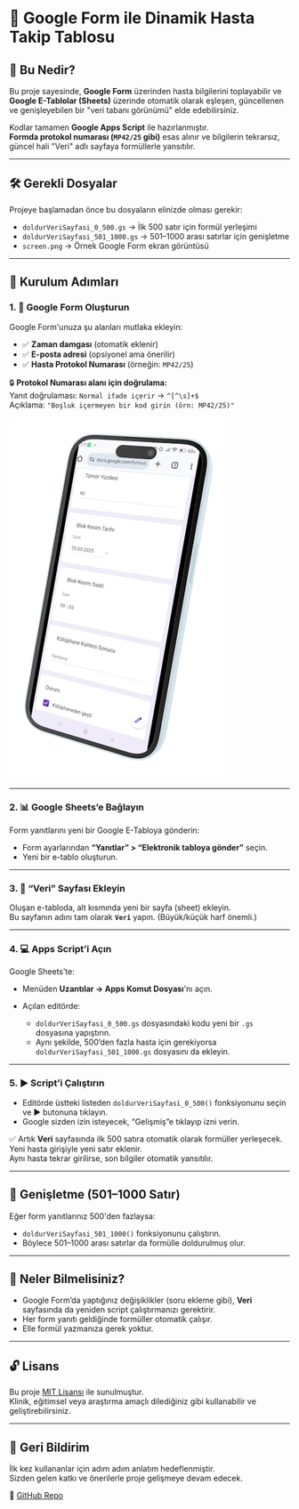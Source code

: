 # 📁 Google Form ile Dinamik Hasta Takip Tablosu

## 🧩 Bu Nedir?

Bu proje sayesinde, **Google Form** üzerinden hasta bilgilerini toplayabilir ve **Google E-Tablolar (Sheets)** üzerinde otomatik olarak eşleşen, güncellenen ve genişleyebilen bir "veri tabanı görünümü" elde edebilirsiniz.

Kodlar tamamen **Google Apps Script** ile hazırlanmıştır.  
**Formda protokol numarası (`MP42/25` gibi)** esas alınır ve bilgilerin tekrarsız, güncel hali "Veri" adlı sayfaya formüllerle yansıtılır.

---

## 🛠️ Gerekli Dosyalar

Projeye başlamadan önce bu dosyaların elinizde olması gerekir:

- `doldurVeriSayfasi_0_500.gs` → İlk 500 satır için formül yerleşimi  
- `doldurVeriSayfasi_501_1000.gs` → 501–1000 arası satırlar için genişletme
- `screen.png` → Örnek Google Form ekran görüntüsü

---

## 🚀 Kurulum Adımları

### 1. 📄 Google Form Oluşturun
Google Form'unuza şu alanları mutlaka ekleyin:

- ✅ **Zaman damgası** (otomatik eklenir)
- ✅ **E-posta adresi** (opsiyonel ama önerilir)
- ✅ **Hasta Protokol Numarası** (örneğin: `MP42/25`)

🔒 **Protokol Numarası alanı için doğrulama:**  
Yanıt doğrulaması: `Normal ifade içerir` → `^[^\s]+$`  
Açıklama: `"Boşluk içermeyen bir kod girin (örn: MP42/25)"`

![Form Görünümü](screen.png)

---

### 2. 📊 Google Sheets’e Bağlayın
Form yanıtlarını yeni bir Google E-Tabloya gönderin:

- Form ayarlarından **“Yanıtlar” > “Elektronik tabloya gönder”** seçin.
- Yeni bir e-tablo oluşturun.

---

### 3. 📑 “Veri” Sayfası Ekleyin

Oluşan e-tabloda, alt kısmında yeni bir sayfa (sheet) ekleyin.  
Bu sayfanın adını tam olarak **`Veri`** yapın. (Büyük/küçük harf önemli.)

---

### 4. 💻 Apps Script’i Açın

Google Sheets’te:

- Menüden **Uzantılar → Apps Komut Dosyası**'nı açın.
- Açılan editörde:

  - `doldurVeriSayfasi_0_500.gs` dosyasındaki kodu yeni bir `.gs` dosyasına yapıştırın.
  - Aynı şekilde, 500’den fazla hasta için gerekiyorsa `doldurVeriSayfasi_501_1000.gs` dosyasını da ekleyin.

---

### 5. ▶️ Script’i Çalıştırın

- Editörde üstteki listeden `doldurVeriSayfasi_0_500()` fonksiyonunu seçin ve ▶️ butonuna tıklayın.
- Google sizden izin isteyecek, “Gelişmiş”e tıklayıp izni verin.

✅ Artık **Veri** sayfasında ilk 500 satıra otomatik olarak formüller yerleşecek.  
Yeni hasta girişiyle yeni satır eklenir.  
Aynı hasta tekrar girilirse, son bilgiler otomatik yansıtılır.

---

## 🔁 Genişletme (501–1000 Satır)

Eğer form yanıtlarınız 500'den fazlaysa:

- `doldurVeriSayfasi_501_1000()` fonksiyonunu çalıştırın.
- Böylece 501–1000 arası satırlar da formülle doldurulmuş olur.

---

## 🧠 Neler Bilmelisiniz?

- Google Form’da yaptığınız değişiklikler (soru ekleme gibi), **Veri** sayfasında da yeniden script çalıştırmanızı gerektirir.
- Her form yanıtı geldiğinde formüller otomatik çalışır.
- Elle formül yazmanıza gerek yoktur.

---

## 🔓 Lisans

Bu proje [MIT Lisansı](LICENSE) ile sunulmuştur.  
Klinik, eğitimsel veya araştırma amaçlı dilediğiniz gibi kullanabilir ve geliştirebilirsiniz.

---

## 💬 Geri Bildirim

İlk kez kullananlar için adım adım anlatım hedeflenmiştir.  
Sizden gelen katkı ve önerilerle proje gelişmeye devam edecek.

🔗 [GitHub Repo](https://github.com/metinciris/Google-Form-Hasta-Takip)

